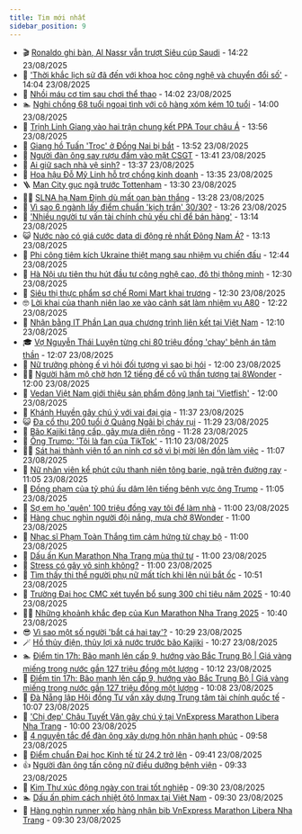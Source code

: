 ```yaml
---
title: Tim mới nhất
sidebar_position: 9
---
```


<!-- vnexpress-tin-moi-nhat:START -->
- 🎬 [Ronaldo ghi bàn, Al Nassr vẫn trượt Siêu cúp Saudi](https://vnexpress.net/ronaldo-ghi-ban-al-nassr-van-truot-sieu-cup-saudi-4930738.html) - 14:22 23/08/2025
- 🐎 [&#39;Thời khắc lịch sử đã đến với khoa học công nghệ và chuyển đổi số&#39;](https://vnexpress.net/thoi-khac-lich-su-da-den-voi-khoa-hoc-cong-nghe-va-chuyen-doi-so-4930719.html) - 14:04 23/08/2025
- 🦍 [Nhồi máu cơ tim sau chơi thể thao](https://vnexpress.net/nhoi-mau-co-tim-sau-choi-the-thao-4930713.html) - 14:02 23/08/2025
- 🏊 [Nghi chồng 68 tuổi ngoại tình với cô hàng xóm kém 10 tuổi](https://vnexpress.net/nghi-chong-68-tuoi-ngoai-tinh-voi-co-hang-xom-kem-10-tuoi-4930638.html) - 14:00 23/08/2025
- 🎊 [Trịnh Linh Giang vào hai trận chung kết PPA Tour châu Á](https://vnexpress.net/linh-giang-vao-hai-tran-chung-ket-pickleball-chau-a-4930735.html) - 13:56 23/08/2025
- 🎃 [Giang hồ Tuấn &#39;Trọc&#39; ở Đồng Nai bị bắt](https://vnexpress.net/giang-ho-tuan-troc-o-dong-nai-bi-bat-4930726.html) - 13:52 23/08/2025
- 🧰 [Người đàn ông say rượu đấm vào mặt CSGT](https://vnexpress.net/nguoi-dan-ong-say-ruou-dam-vao-mat-csgt-4930723.html) - 13:41 23/08/2025
- 🔭 [Ai giữ sạch nhà vệ sinh?](https://vnexpress.net/ai-giu-sach-nha-ve-sinh-4930705.html) - 13:37 23/08/2025
- 🫶 [Hoa hậu Đỗ Mỹ Linh hỗ trợ chồng kinh doanh](https://vnexpress.net/hoa-hau-do-my-linh-ho-tro-chong-kinh-doanh-4930632.html) - 13:35 23/08/2025
- 🪜 [Man City gục ngã trước Tottenham](https://vnexpress.net/man-city-guc-nga-truoc-tottenham-4930720.html) - 13:30 23/08/2025
- 👨‍🏫 [SLNA hạ Nam Định dù mất oan bàn thắng](https://vnexpress.net/slna-ha-nam-dinh-du-mat-oan-ban-thang-4930727.html) - 13:28 23/08/2025
- 🎊 [Vì sao 6 ngành lấy điểm chuẩn &#39;kịch trần&#39; 30/30?](https://vnexpress.net/vi-sao-6-nganh-lay-diem-chuan-kich-tran-30-30-4930631.html) - 13:26 23/08/2025
- 🎊 [&#39;Nhiều người tư vấn tài chính chủ yếu chỉ để bán hàng&#39;](https://vnexpress.net/nhieu-nguoi-tu-van-tai-chinh-chu-yeu-chi-de-ban-hang-4930701.html) - 13:14 23/08/2025
- 😺 [Nước nào có giá cước data di động rẻ nhất Đông Nam Á?](https://vnexpress.net/nuoc-nao-co-gia-cuoc-data-di-dong-re-nhat-dong-nam-a-4930708.html) - 13:13 23/08/2025
- 🐘 [Phi công tiêm kích Ukraine thiệt mạng sau nhiệm vụ chiến đấu](https://vnexpress.net/phi-cong-tiem-kich-ukraine-thiet-mang-sau-nhiem-vu-chien-dau-4930715.html) - 12:44 23/08/2025
- 🌁 [Hà Nội ưu tiên thu hút đầu tư công nghệ cao, đô thị thông minh](https://vnexpress.net/ha-noi-uu-tien-thu-hut-dau-tu-cong-nghe-cao-do-thi-thong-minh-4930567.html) - 12:30 23/08/2025
- 🐲 [Siêu thị thực phẩm sơ chế Romi Mart khai trương](https://vnexpress.net/sieu-thi-thuc-pham-so-che-romi-mart-khai-truong-4930452.html) - 12:30 23/08/2025
- 🤓 [Lời khai của thanh niên lao xe vào cảnh sát làm nhiệm vụ A80](https://vnexpress.net/loi-khai-cua-thanh-nien-lao-xe-vao-canh-sat-lam-nhiem-vu-a80-4930692.html) - 12:22 23/08/2025
- 💪 [Nhận bằng IT Phần Lan qua chương trình liên kết tại Việt Nam](https://vnexpress.net/nhan-bang-it-phan-lan-qua-chuong-trinh-lien-ket-tai-viet-nam-4930717.html) - 12:10 23/08/2025
- 🎓 [Vợ Nguyễn Thái Luyện từng chi 80 triệu đồng &#39;chạy&#39; bệnh án tâm thần](https://vnexpress.net/vo-nguyen-thai-luyen-tung-chi-80-trieu-dong-chay-benh-an-tam-than-4930676.html) - 12:07 23/08/2025
- 🫣 [Nữ trưởng phòng ế vì hỏi đối tượng vì sao bị hói](https://vnexpress.net/nu-truong-phong-e-vi-hoi-doi-tuong-vi-sao-bi-hoi-4930670.html) - 12:00 23/08/2025
- 🧑‍💻 [Người hâm mộ chờ hơn 12 tiếng để cổ vũ thần tượng tại 8Wonder](https://vnexpress.net/nguoi-ham-mo-cho-hon-12-tieng-de-co-vu-than-tuong-tai-8wonder-4930695.html) - 12:00 23/08/2025
- 🐲 [Vedan Việt Nam giới thiệu sản phẩm đông lạnh tại &#39;Vietfish&#39;](https://vnexpress.net/vedan-viet-nam-gioi-thieu-san-pham-dong-lanh-tai-vietfish-4930656.html) - 12:00 23/08/2025
- 🌝 [Khánh Huyền gây chú ý với vai đại gia](https://vnexpress.net/khanh-huyen-gay-chu-y-voi-vai-dai-gia-4930580.html) - 11:37 23/08/2025
- 😺 [Đa cổ thụ 200 tuổi ở Quảng Ngãi bị cháy rụi](https://vnexpress.net/da-co-thu-200-tuoi-o-quang-ngai-bi-chay-rui-4930703.html) - 11:29 23/08/2025
- 🐎 [Bão Kajiki tăng cấp, gây mưa diện rộng](https://vnexpress.net/bao-kajiki-tang-cap-gay-mua-dien-rong-4930687.html) - 11:28 23/08/2025
- 🎡 [Ông Trump: &#39;Tôi là fan của TikTok&#39;](https://vnexpress.net/ong-trump-toi-la-fan-cua-tiktok-4930639.html) - 11:10 23/08/2025
- 👨‍🏫 [Sát hại thành viên tổ an ninh cơ sở vì bị mời lên đồn làm việc](https://vnexpress.net/sat-hai-thanh-vien-to-an-ninh-co-so-vi-bi-moi-len-don-lam-viec-4930689.html) - 11:07 23/08/2025
- 🦆 [Nữ nhân viên kể phút cứu thanh niên tông barie, ngã trên đường ray](https://vnexpress.net/nu-nhan-vien-ke-phut-cuu-thanh-nien-tong-barie-nga-tren-duong-ray-4930699.html) - 11:05 23/08/2025
- 🚦 [Đồng phạm của tỷ phú ấu dâm lên tiếng bênh vực ông Trump](https://vnexpress.net/dong-pham-cua-ty-phu-au-dam-len-tieng-benh-vuc-ong-trump-4930674.html) - 11:05 23/08/2025
- 💫 [Sợ em họ &#39;quên&#39; 100 triệu đồng vay tôi để làm nhà](https://vnexpress.net/so-em-ho-quen-100-trieu-dong-vay-toi-de-lam-nha-4930629.html) - 11:00 23/08/2025
- 🎉 [Hàng chục nghìn người đội nắng, mưa chờ 8Wonder](https://vnexpress.net/hang-chuc-nghin-nguoi-doi-nang-mua-cho-8wonder-4930694.html) - 11:00 23/08/2025
- 🌋 [Nhạc sĩ Phạm Toàn Thắng tìm cảm hứng từ chạy bộ](https://vnexpress.net/nhac-si-pham-toan-thang-tim-cam-hung-tu-chay-bo-4930647.html) - 11:00 23/08/2025
- 🤖 [Dấu ấn Kun Marathon Nha Trang mùa thứ tư](https://vnexpress.net/dau-an-kun-marathon-nha-trang-mua-thu-tu-4930601.html) - 11:00 23/08/2025
- 🦏 [Stress có gây vô sinh không?](https://vnexpress.net/stress-co-gay-vo-sinh-khong-4930463.html) - 11:00 23/08/2025
- 🦩 [Tìm thấy thi thể người phụ nữ mất tích khi lên núi bắt ốc](https://vnexpress.net/tim-thay-thi-the-nguoi-phu-nu-mat-tich-khi-len-nui-bat-oc-4930673.html) - 10:51 23/08/2025
- 👺 [Trường Đại học CMC xét tuyển bổ sung 300 chỉ tiêu năm 2025](https://vnexpress.net/truong-dai-hoc-cmc-xet-tuyen-bo-sung-300-chi-tieu-nam-2025-4930653.html) - 10:40 23/08/2025
- 🧑‍🏫 [Những khoảnh khắc đẹp của Kun Marathon Nha Trang 2025](https://vnexpress.net/nhung-khoanh-khac-dep-cua-kun-marathon-nha-trang-2025-4930646.html) - 10:40 23/08/2025
- 😎 [Vì sao một số người &#39;bắt cá hai tay&#39;?](https://vnexpress.net/vi-sao-mot-so-nguoi-bat-ca-hai-tay-4929334.html) - 10:29 23/08/2025
- 🪄 [Hồ thủy điện, thủy lợi xả nước trước bão Kajiki](https://vnexpress.net/ho-thuy-dien-thuy-loi-xa-nuoc-truoc-bao-kajiki-4930657.html) - 10:27 23/08/2025
- 🏊 [Điểm tin 17h: Bão mạnh lên cấp 9, hướng vào Bắc Trung Bộ | Giá vàng miếng trong nước gần 127 triệu đồng một lượng](https://vnexpress.net/diem-tin-17h-bao-manh-len-cap-9-huong-vao-bac-trung-bo-gia-vang-mieng-trong-nuoc-gan-127-trieu-dong-mot-luong-4930684.html) - 10:12 23/08/2025
- 💃 [Điểm tin 17h: Bão mạnh lên cấp 9, hướng vào Bắc Trung Bộ | Giá vàng miếng trong nước gần 127 triệu đồng một lượng](https://vnexpress.net/diem-tin-17h-bao-manh-len-cap-9-huong-vao-bac-trung-bo-gia-vang-mieng-trong-nuoc-gan-127-trieu-dong-mot-luong-4930671.html) - 10:08 23/08/2025
- 🦆 [Đà Nẵng lập Hội đồng Tư vấn xây dựng Trung tâm tài chính quốc tế](https://vnexpress.net/da-nang-lap-hoi-dong-tu-van-xay-dung-trung-tam-tai-chinh-quoc-te-4930667.html) - 10:07 23/08/2025
- 🎊 [&#39;Chị đẹp&#39; Châu Tuyết Vân gây chú ý tại VnExpress Marathon Libera Nha Trang](https://vnexpress.net/chi-dep-chau-tuyet-van-gay-chu-y-tai-vnexpress-marathon-libera-nha-trang-4930339.html) - 10:00 23/08/2025
- 👺 [4 nguyên tắc để đàn ông xây dựng hôn nhân hạnh phúc](https://vnexpress.net/4-nguyen-tac-de-dan-ong-xay-dung-hon-nhan-hanh-phuc-4929539.html) - 09:58 23/08/2025
- 🎡 [Điểm chuẩn Đại học Kinh tế từ 24,2 trở lên](https://vnexpress.net/diem-chuan-dai-hoc-kinh-te-ueb-2025-chinh-xac-nhat-4930222.html) - 09:41 23/08/2025
- 👍 [Người đàn ông tấn công nữ điều dưỡng bệnh viện](https://vnexpress.net/nguoi-dan-ong-tan-cong-nu-dieu-duong-benh-vien-4930664.html) - 09:33 23/08/2025
- 🐎 [Kim Thư xúc động ngày con trai tốt nghiệp](https://vnexpress.net/kim-thu-xuc-dong-ngay-con-trai-tot-nghiep-4930633.html) - 09:30 23/08/2025
- 🏊 [Dấu ấn phim cách nhiệt ôtô Inmax tại Việt Nam](https://vnexpress.net/dau-an-phim-cach-nhiet-oto-inmax-tai-viet-nam-4930651.html) - 09:30 23/08/2025
- 🦩 [Hàng nghìn runner xếp hàng nhận bib VnExpress Marathon Libera Nha Trang](https://vnexpress.net/hang-nghin-runner-xep-hang-nhan-bib-vnexpress-marathon-libera-nha-trang-4930319.html) - 09:30 23/08/2025<!-- vnexpress-tin-moi-nhat:END -->
